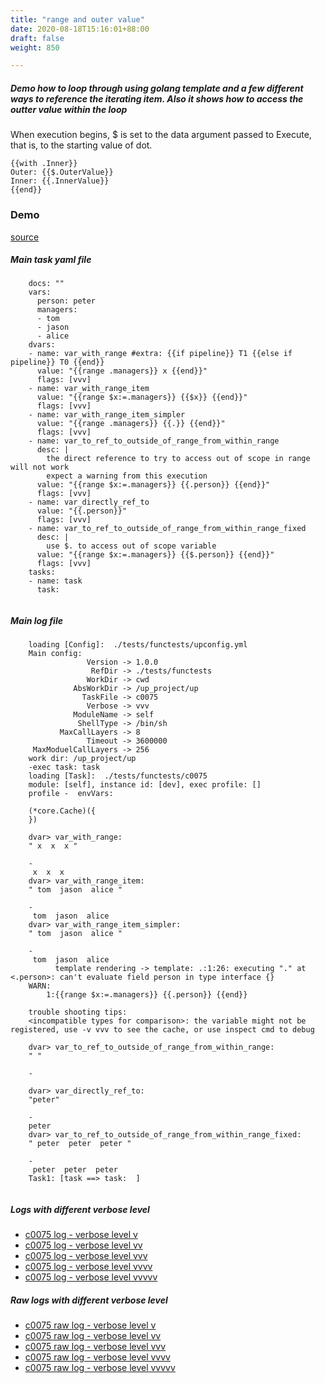 ```yaml
---
title: "range and outer value"
date: 2020-08-18T15:16:01+88:00
draft: false
weight: 850

---
```


##### Demo how to loop through using golang template and a few different ways to reference the iterating item. Also it shows how to access the outter value within the loop

When execution begins, $ is set to the data argument passed to Execute, that is, to the starting value of dot.

```
{{with .Inner}}
Outer: {{$.OuterValue}}
Inner: {{.InnerValue}}
{{end}}
```


### Demo








[source](https://github.com/upcmd/up/blob/master/tests/functests/c0075.yml)

##### Main task yaml file
```
    docs: ""
    vars:
      person: peter
      managers:
      - tom
      - jason
      - alice
    dvars:
    - name: var_with_range #extra: {{if pipeline}} T1 {{else if pipeline}} T0 {{end}}
      value: "{{range .managers}} x {{end}}"
      flags: [vvv]
    - name: var_with_range_item
      value: "{{range $x:=.managers}} {{$x}} {{end}}"
      flags: [vvv]
    - name: var_with_range_item_simpler
      value: "{{range .managers}} {{.}} {{end}}"
      flags: [vvv]
    - name: var_to_ref_to_outside_of_range_from_within_range
      desc: |
        the direct reference to try to access out of scope in range will not work
        expect a warning from this execution
      value: "{{range $x:=.managers}} {{.person}} {{end}}"
      flags: [vvv]
    - name: var_directly_ref_to
      value: "{{.person}}"
      flags: [vvv]
    - name: var_to_ref_to_outside_of_range_from_within_range_fixed
      desc: |
        use $. to access out of scope variable
      value: "{{range $x:=.managers}} {{$.person}} {{end}}"
      flags: [vvv]
    tasks:
    - name: task
      task:
    
```
##### Main log file
```
    loading [Config]:  ./tests/functests/upconfig.yml
    Main config:
                 Version -> 1.0.0
                  RefDir -> ./tests/functests
                 WorkDir -> cwd
              AbsWorkDir -> /up_project/up
                TaskFile -> c0075
                 Verbose -> vvv
              ModuleName -> self
               ShellType -> /bin/sh
           MaxCallLayers -> 8
                 Timeout -> 3600000
     MaxModuelCallLayers -> 256
    work dir: /up_project/up
    -exec task: task
    loading [Task]:  ./tests/functests/c0075
    module: [self], instance id: [dev], exec profile: []
    profile -  envVars:
    
    (*core.Cache)({
    })
    
    dvar> var_with_range:
    " x  x  x "
    
    -
     x  x  x 
    dvar> var_with_range_item:
    " tom  jason  alice "
    
    -
     tom  jason  alice 
    dvar> var_with_range_item_simpler:
    " tom  jason  alice "
    
    -
     tom  jason  alice 
          template rendering -> template: .:1:26: executing "." at <.person>: can't evaluate field person in type interface {}
    WARN:
        1:{{range $x:=.managers}} {{.person}} {{end}}
    
    trouble shooting tips:
    <incompatible types for comparison>: the variable might not be registered, use -v vvv to see the cache, or use inspect cmd to debug
    
    dvar> var_to_ref_to_outside_of_range_from_within_range:
    " "
    
    -
     
    dvar> var_directly_ref_to:
    "peter"
    
    -
    peter
    dvar> var_to_ref_to_outside_of_range_from_within_range_fixed:
    " peter  peter  peter "
    
    -
     peter  peter  peter 
    Task1: [task ==> task:  ]
    
```


##### Logs with different verbose level
* [c0075 log - verbose level v](../../logs/c0075_v)
* [c0075 log - verbose level vv](../../logs/c0075_vv)
* [c0075 log - verbose level vvv](../../logs/c0075_vvvv)
* [c0075 log - verbose level vvvv](../../logs/c0075_vvvv)
* [c0075 log - verbose level vvvvv](../../logs/c0075_vvvvv)

##### Raw logs with different verbose level
* [c0075 raw log - verbose level v](../../reflogs/c0075_v.log)
* [c0075 raw log - verbose level vv](../../reflogs/c0075_vv.log)
* [c0075 raw log - verbose level vvv](../../reflogs/c0075_vvv.log)
* [c0075 raw log - verbose level vvvv](../../reflogs/c0075_vvvv.log)
* [c0075 raw log - verbose level vvvvv](../../reflogs/c0075_vvvvv.log)







